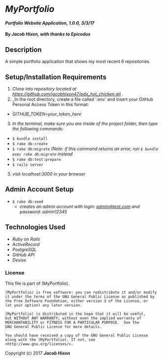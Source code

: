 # _MyPortfolio_

#### _Portfolio Website Application, 1.0.0, 3/3/17_

#### By _Jacob Hixon, with thanks to Epicodus_

## Description

A simple portfolio application that shows my most recent 6 repositories.

## Setup/Installation Requirements

1. _Clone into repository located at https://github.com/jacobhixon47/pdx_hot_chicken.git ._
2. _In the root directory, create a file called '.env' and insert your GitHub Personal Access Token in this format:
  * _GITHUB_TOKEN=your_token_here_
3. _In the terminal, make sure you are inside of the project folder, then type the following commands:_
  * `$ bundle install`
  * `$ rake db:create`
  * `$ rake db:migrate` _(Note: if this command returns an error, run `$ bundle exec rake db:migrate` instead_
  * `$ rake db:test:prepare`
  * `$ rails server`
3. _visit localhost:3000 in your browser_

## Admin Account Setup

* `$ rake db:seed`
  * _creates an admin account with login: admin@test.com and password: admin12345_

## Technologies Used

* _Ruby on Rails_
* _ActiveRecord_
* _PostgreSQL_
* _GitHub API_
* _Devise_

### License

This file is part of (MyPortfolio).

    (MyPortfolio) is free software: you can redistribute it and/or modify
    it under the terms of the GNU General Public License as published by
    the Free Software Foundation, either version 3 of the License, or
    (at your option) any later version.

    (MyPortfolio) is distributed in the hope that it will be useful,
    but WITHOUT ANY WARRANTY; without even the implied warranty of
    MERCHANTABILITY or FITNESS FOR A PARTICULAR PURPOSE.  See the
    GNU General Public License for more details.

    You should have received a copy of the GNU General Public License
    along with the (MyPortfolio). If not, see <http://www.gnu.org/licenses/>.

Copyright (c) 2017 **_Jacob Hixon_**
